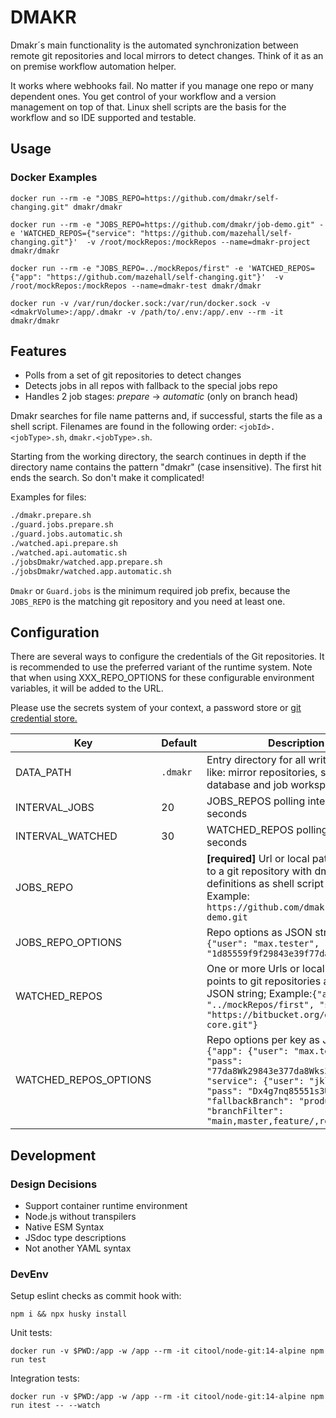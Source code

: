 # DMAKR

Dmakr´s main functionality is the automated synchronization between remote git repositories and local mirrors to detect changes. Think of it as an on premise workflow automation helper.

It works where webhooks fail. No matter if you manage one repo or many dependent ones. You get control of your workflow and a version management on top of that. Linux shell scripts are the basis for the workflow and so IDE supported and testable.

## Usage

### Docker Examples

```shell
docker run --rm -e "JOBS_REPO=https://github.com/dmakr/self-changing.git" dmakr/dmakr
```

```shell
docker run --rm -e "JOBS_REPO=https://github.com/dmakr/job-demo.git" -e 'WATCHED_REPOS={"service": "https://github.com/mazehall/self-changing.git"}'  -v /root/mockRepos:/mockRepos --name=dmakr-project dmakr/dmakr
```

```shell
docker run --rm -e "JOBS_REPO=../mockRepos/first" -e 'WATCHED_REPOS={"app": "https://github.com/mazehall/self-changing.git"}'  -v /root/mockRepos:/mockRepos --name=dmakr-test dmakr/dmakr
```

```shell
docker run -v /var/run/docker.sock:/var/run/docker.sock -v <dmakrVolume>:/app/.dmakr -v /path/to/.env:/app/.env --rm -it dmakr/dmakr
```

## Features

- Polls from a set of git repositories to detect changes
- Detects jobs in all repos with fallback to the special jobs repo
- Handles 2 job stages: _prepare_ -> _automatic_ (only on branch head)

Dmakr searches for file name patterns and, if successful, starts the file as a shell script. Filenames are found in the following order: `<jobId>.<jobType>.sh`, `dmakr.<jobType>.sh`.

Starting from the working directory, the search continues in depth if the directory name contains the pattern "dmakr" (case insensitive). The first hit ends the search. So don't make it complicated!

Examples for files:

```bash
./dmakr.prepare.sh
./guard.jobs.prepare.sh
./guard.jobs.automatic.sh
./watched.api.prepare.sh
./watched.api.automatic.sh
./jobsDmakr/watched.app.prepare.sh
./jobsDmakr/watched.app.automatic.sh
```

`Dmakr` or `Guard.jobs` is the minimum required job prefix, because the `JOBS_REPO` is the matching git repository and you need at least one.

## Configuration

There are several ways to configure the credentials of the Git repositories. It is recommended to use the preferred variant of the runtime system. Note that when using XXX_REPO_OPTIONS for these configurable environment variables, it will be added to the URL.

Please use the secrets system of your context, a password store or [git credential store.](https://git-scm.com/docs/git-credential-store)

| Key                   | Default  | Description                                                                                                                                                                                                                                                   |
| --------------------- | -------- | ------------------------------------------------------------------------------------------------------------------------------------------------------------------------------------------------------------------------------------------------------------- |
| DATA_PATH             | `.dmakr` | Entry directory for all write accesses like: mirror repositories, status database and job workspaces                                                                                                                                                          |
| INTERVAL_JOBS         | 20       | JOBS_REPOS polling interval in seconds                                                                                                                                                                                                                        |
| INTERVAL_WATCHED      | 30       | WATCHED_REPOS polling interval in seconds                                                                                                                                                                                                                     |
| JOBS_REPO             |          | **[required]** Url or local path that points to a git repository with dmakr job definitions as shell script file; Example: `https://github.com/dmakr/job-demo.git`                                                                                            |
| JOBS_REPO_OPTIONS     |          | Repo options as JSON string: `{"user": "max.tester", "pass": "1d85559f9f29843e39f77da81d736a9f"}`                                                                                                                                                             |
| WATCHED_REPOS         |          | One or more Urls or local paths that points to git repositories as serialized JSON string; Example:`{"app": "../mockRepos/first", "service": "https://bitbucket.org/dmakr/gql-core.git"}`                                                                     |
| WATCHED_REPOS_OPTIONS |          | Repo options per key as JSON string: `{"app": {"user": "max.tester", "pass": "77da8Wk29843e377da8Wks3Ua9f"}, "service": {"user": "jklahn", "pass": "Dx4g7nq85551s3U7t6W", "fallbackBranch": "production", "branchFilter": "main,master,feature/,release/" }}` |

## Development

### Design Decisions

- Support container runtime environment
- Node.js without transpilers
- Native ESM Syntax
- JSdoc type descriptions
- Not another YAML syntax

### DevEnv

Setup eslint checks as commit hook with:

```
npm i && npx husky install
```

Unit tests:

```shell
docker run -v $PWD:/app -w /app --rm -it citool/node-git:14-alpine npm run test
```

Integration tests:

```shell
docker run -v $PWD:/app -w /app --rm -it citool/node-git:14-alpine npm run itest -- --watch
```
